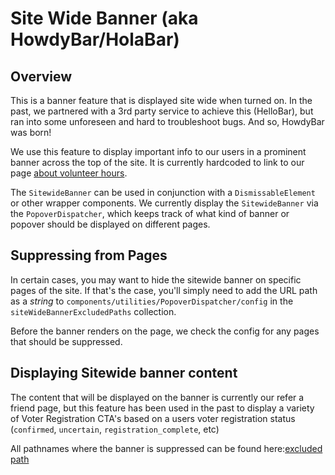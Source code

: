 # Site Wide Banner (aka HowdyBar/HolaBar)

## Overview

This is a banner feature that is displayed site wide when turned on. In the past, we partnered with a 3rd party service to achieve this (HelloBar), but ran into some unforeseen and hard to troubleshoot bugs. And so, HowdyBar was born!

We use this feature to display important info to our users in a prominent banner across the top of the site. It is currently hardcoded to link to our page [about volunteer hours](https://www.dosomething.org/us/about/volunteer-hours).

The `SitewideBanner` can be used in conjunction with a `DismissableElement` or other wrapper components. We currently display the `SitewideBanner` via the `PopoverDispatcher`, which keeps track of what kind of banner or popover should be displayed on different pages.

## Suppressing from Pages

In certain cases, you may want to hide the sitewide banner on specific pages of the site. If that's the case, you'll simply need to add the URL path as a _string_ to `components/utilities/PopoverDispatcher/config` in the `siteWideBannerExcludedPaths` collection.

Before the banner renders on the page, we check the config for any pages that should be suppressed.

## Displaying Sitewide banner content

The content that will be displayed on the banner is currently our refer a friend page, but this feature has been used in the past to display a variety of Voter Registration CTA's based on a users voter registration status (`confirmed`, `uncertain`, `registration_complete`, etc)

All pathnames where the banner is suppressed can be found here:[excluded path](https://github.com/DoSomething/phoenix-next/blob/master/resources/assets/components/utilities/PopoverDispatcher/config.js)
